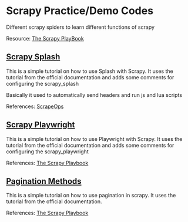 # Scrapy Practice/Demo Codes
Different scrapy spiders to learn different functions of scrapy 

Resource: [The Scrapy PlayBook](https://thepythonscrapyplaybook.com/)

## [Scrapy Splash](https://github.com/scienmanas/Scrapy_practice_codes/tree/main/scrapy_splash_tut)

This is a simple tutorial on how to use Splash with Scrapy. It uses the tutorial from the official documentation and adds some comments for configuring the scrapy_splash

Basically it used to automatically send headers and run js and lua scripts

References: [ScrapeOps](https://scrapeops.io/python-scrapy-playbook/scrapy-splash/)

## [Scrapy Playwright](https://github.com/scienmanas/Scrapy_practice_codes/tree/main/scrapy_playwright_tut)

This is a simple tutorial on how to use Playwright with Scrapy. It uses the tutorial from the official documentation and adds some comments for configuring the scrapy_playwright

References: [The Scrapy Playbook](https://thepythonscrapyplaybook.com/scrapy-playwright/)

## [Pagination Methods](https://github.com/scienmanas/Scrapy_practice_codes/tree/main/pagination)

This is a simple tutorial on how to use pagination in scrapy. It uses the tutorial from the official documentation.

References: [The Scrapy Playbook](https://thepythonscrapyplaybook.com/scrapy-pagination-guide/)


